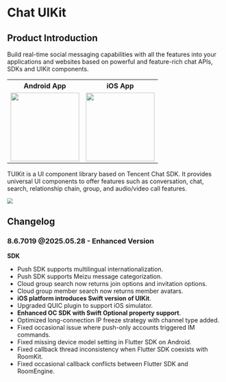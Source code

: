 # Chat UIKit

## Product Introduction
Build real-time social messaging capabilities with all the features into your applications and websites based on powerful and feature-rich chat APIs, SDKs and UIKit components.

<table style="text-align:center; vertical-align:middle; width:440px">
  <tr>
    <th style="text-align:center;" width="160px">Android App</th>
    <th style="text-align:center;" width="160px">iOS App</th>
  </tr>
  <tr>
    <td><img style="width:160px" src="https://qcloudimg.tencent-cloud.cn/raw/078fbb462abd2253e4732487cad8a66d.png"/></td>
    <td><img style="width:160px" src="https://qcloudimg.tencent-cloud.cn/raw/b1ea5318e1cfce38e4ef6249de7a4106.png"/></td>
   </tr>
</table>

TUIKit is a UI component library based on Tencent Chat SDK. It provides universal UI components to offer features such as conversation, chat, search, relationship chain, group, and audio/video call features.

<img src="https://qcloudimg.tencent-cloud.cn/raw/9c893f1a9c6368c82d44586907d5293d.png" style="zoom:80%;"/>

## Changelog
### 8.6.7019 @2025.05.28 - Enhanced Version
**SDK**
- Push SDK supports multilingual internationalization.
- Push SDK supports Meizu message categorization.
- Cloud group search now returns join options and invitation options.
- Cloud group member search now returns member avatars.
- **iOS platform introduces Swift version of UIKit**.
- Upgraded QUIC plugin to support iOS simulator.
- **Enhanced OC SDK with Swift Optional property support**.
- Optimized long-connection IP freeze strategy with channel type added.
- Fixed occasional issue where push-only accounts triggered IM commands.
- Fixed missing device model setting in Flutter SDK on Android.
- Fixed callback thread inconsistency when Flutter SDK coexists with RoomKit.
- Fixed occasional callback conflicts between Flutter SDK and RoomEngine.
